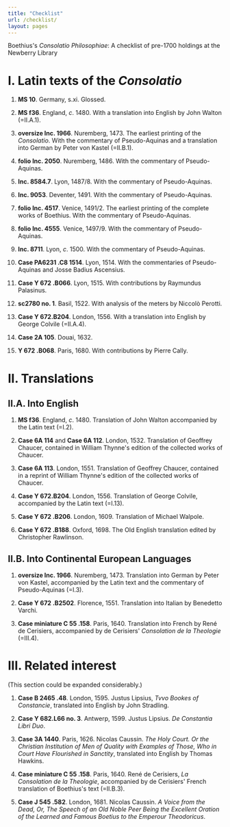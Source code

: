 ```yaml
---
title: "Checklist"
url: /checklist/
layout: pages
---
```


Boethius's *Consolatio Philosophiae*: A checklist of pre-1700 holdings at the Newberry Library

# I. Latin texts of the *Consolatio*

1. **MS 10**. 
Germany, s.xi.
Glossed.

2. **MS f36**. 
England, *c*. 1480.
With a translation into English by John Walton (=II.A.1).

3. **oversize Inc. 1966**. 
Nuremberg, 1473.
The earliest printing of the *Consolatio*.
With the commentary of Pseudo-Aquinas and a translation into German by Peter von Kastel (=II.B.1).

4. **folio Inc. 2050**. 
Nuremberg, 1486.
With the commentary of Pseudo-Aquinas.

5. **Inc. 8584.7**. 
Lyon, 1487/8.
With the commentary of Pseudo-Aquinas.

6. **Inc. 9053**. 
Deventer, 1491.
With the commentary of Pseudo-Aquinas.

7. **folio Inc. 4517**. 
Venice, 1491/2.
The earliest printing of the complete works of Boethius.
With the commentary of Pseudo-Aquinas.

8. **folio Inc. 4555**. 
Venice, 1497/9.
With the commentary of Pseudo-Aquinas.

9. **Inc. 8711**. 
Lyon, *c*. 1500.
With the commentary of Pseudo-Aquinas.

10. **Case PA6231 .C8 1514**. 
Lyon, 1514.
With the commentaries of Pseudo-Aquinas and Josse Badius Ascensius.

11. **Case Y 672 .B066**. 
Lyon, 1515.
With contributions by Raymundus Palasinus. 

12. **sc2780 no. 1**. 
Basil, 1522.
With analysis of the meters by Niccolò Perotti.

4. **Case Y 672.B204**.
London, 1556.
With a translation into English by George Colvile (=II.A.4). 

13. **Case 2A 105**.
Douai, 1632.

14. **Y 672 .B068**.
Paris, 1680. 
With contributions by Pierre Cally.

# II. Translations
## II.A. Into English

1. **MS f36**. 
England, *c*. 1480.
Translation of John Walton accompanied by the Latin text (=I.2).

2. **Case 6A 114** and **Case 6A 112**.
London, 1532.
Translation of Geoffrey Chaucer, contained in William Thynne's edition of the collected works of Chaucer.

3. **Case 6A 113**.
London, 1551.
Translation of Geoffrey Chaucer, contained in a reprint of William Thynne's edition of the collected works of Chaucer. 

4. **Case Y 672.B204**.
London, 1556.
Translation of George Colvile, accompanied by the Latin text (=I.13). 

5. **Case Y 672 .B206**.
London, 1609. 
Translation of Michael Walpole. 

6. **Case Y 672 .B188**.
Oxford, 1698.
The Old English translation edited by Christopher Rawlinson.

## II.B. Into Continental European Languages

1. **oversize Inc. 1966**. 
Nuremberg, 1473.
Translation into German by Peter von Kastel, accompanied by the Latin text and the commentary of Pseudo-Aquinas (=I.3).

2. **Case Y 672 .B2502**.
Florence, 1551. 
Translation into Italian by Benedetto Varchi. 

3. **Case miniature C 55 .158**.
Paris, 1640. 
Translation into French by René de Cerisiers, accompanied by de Cerisiers' *Consolation de la Theologie* (=III.4). 

# III. Related interest
(This section could be expanded considerably.)

1. **Case B 2465 .48**.
London, 1595. 
Justus Lipsius, *Tvvo Bookes of Constancie*, translated into English by John Stradling. 

2. **Case Y 682.L66 no. 3**.
Antwerp, 1599. 
Justus Lipsius. *De Constantia Libri Duo*. 

3. **Case 3A 1440**.
Paris, 1626. 
Nicolas Caussin. 
*The Holy Court. Or the Christian Institution of Men of Quality with Examples of Those, Who in Court Have Flourished in Sanctity*, translated into English by Thomas Hawkins. 

4. **Case miniature C 55 .158**.
Paris, 1640.
René de Cerisiers, *La Consolation de la Theologie*, accompanied by de Cerisiers' French translation of Boethius's text (=II.B.3). 

4. **Case J 545 .582**.
London, 1681.
Nicolas Caussin.
*A Voice from the Dead, Or, The Speech of an Old Noble Peer Being the Excellent Oration of the Learned and Famous Boetius to the Emperour Theodoricus*.